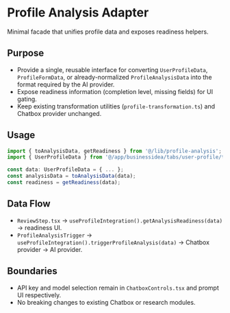 # Profile Analysis Adapter

Minimal facade that unifies profile data and exposes readiness helpers.

## Purpose
- Provide a single, reusable interface for converting `UserProfileData`, `ProfileFormData`, or already-normalized `ProfileAnalysisData` into the format required by the AI provider.
- Expose readiness information (completion level, missing fields) for UI gating.
- Keep existing transformation utilities (`profile-transformation.ts`) and Chatbox provider unchanged.

## Usage
```ts
import { toAnalysisData, getReadiness } from '@/lib/profile-analysis';
import { UserProfileData } from '@/app/businessidea/tabs/user-profile/types';

const data: UserProfileData = { ... };
const analysisData = toAnalysisData(data);
const readiness = getReadiness(data);
```

## Data Flow
- `ReviewStep.tsx` → `useProfileIntegration().getAnalysisReadiness(data)` → readiness UI.
- `ProfileAnalysisTrigger` → `useProfileIntegration().triggerProfileAnalysis(data)` → Chatbox provider → AI provider.

## Boundaries
- API key and model selection remain in `ChatboxControls.tsx` and prompt UI respectively.
- No breaking changes to existing Chatbox or research modules.
